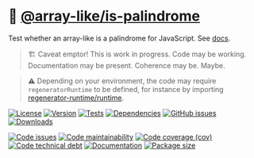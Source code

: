 :dango: [@array-like/is-palindrome](https://array-like.github.io/is-palindrome)
==

Test whether an array-like is a palindrome for JavaScript.
See [docs](https://array-like.github.io/is-palindrome/index.html).

> :building_construction: Caveat emptor! This is work in progress. Code may be
> working. Documentation may be present. Coherence may be. Maybe.

> :warning: Depending on your environment, the code may require
> `regeneratorRuntime` to be defined, for instance by importing
> [regenerator-runtime/runtime](https://www.npmjs.com/package/regenerator-runtime).

[![License](https://img.shields.io/github/license/array-like/is-palindrome.svg)](https://raw.githubusercontent.com/array-like/is-palindrome/main/LICENSE)
[![Version](https://img.shields.io/npm/v/@array-like/is-palindrome.svg)](https://www.npmjs.org/package/@array-like/is-palindrome)
[![Tests](https://img.shields.io/github/workflow/status/array-like/is-palindrome/ci?event=push&label=tests)](https://github.com/array-like/is-palindrome/actions/workflows/ci.yml?query=branch:main)
[![Dependencies](https://img.shields.io/librariesio/github/array-like/is-palindrome.svg)](https://github.com/array-like/is-palindrome/network/dependencies)
[![GitHub issues](https://img.shields.io/github/issues/array-like/is-palindrome.svg)](https://github.com/array-like/is-palindrome/issues)
[![Downloads](https://img.shields.io/npm/dm/@array-like/is-palindrome.svg)](https://www.npmjs.org/package/@array-like/is-palindrome)

[![Code issues](https://img.shields.io/codeclimate/issues/array-like/is-palindrome.svg)](https://codeclimate.com/github/array-like/is-palindrome/issues)
[![Code maintainability](https://img.shields.io/codeclimate/maintainability/array-like/is-palindrome.svg)](https://codeclimate.com/github/array-like/is-palindrome/trends/churn)
[![Code coverage (cov)](https://img.shields.io/codecov/c/gh/array-like/is-palindrome/main.svg)](https://codecov.io/gh/array-like/is-palindrome)
[![Code technical debt](https://img.shields.io/codeclimate/tech-debt/array-like/is-palindrome.svg)](https://codeclimate.com/github/array-like/is-palindrome/trends/technical_debt)
[![Documentation](https://array-like.github.io/is-palindrome/badge.svg)](https://array-like.github.io/is-palindrome/source.html)
[![Package size](https://img.shields.io/bundlephobia/minzip/@array-like/is-palindrome)](https://bundlephobia.com/result?p=@array-like/is-palindrome)

